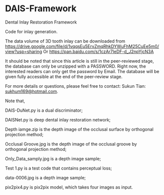 # DAIS-Framework
Dental Inlay Restoration Framework

Code for inlay generation.

The data volume of 3D tooth inlay can be downloaded from 
https://drive.google.com/file/d/1vqqsEu5ErvZmqRhkDYWuFhM25CuEe5m0/view?usp=sharing Or https://pan.baidu.com/s/1czAr7IeDF-d_J2npYjcN3A 

It should be noted that since this article is still in the peer-reviewed stage, the database can only be unzipped with a PASSWORD. Right now, the interested readers can only get the password by Email. The database will be given fully accessible at the end of the peer-review stage. 

For more details or questions, please feel free to contact:
Sukun Tian: sukhum169@hotmail.com.

Note that,

DAIS-DuNet.py is a dual discriminator;

DAISNet.py is deep dental inlay restoration network;

Depth iamge.zip is the depth image of the occlusal surface by orthogonal projection method;

Occlusal Groove.jpg is the depth image of the occlusal groove by orthogonal projection method;

Only_Data_samply.jpg is a depth image sample;

Test 1.py is a test code that contains perceptual loss;

data-0006.jpg is a depth image sample;

pix2pix4.py is pix2pix model, which takes four images as input.


